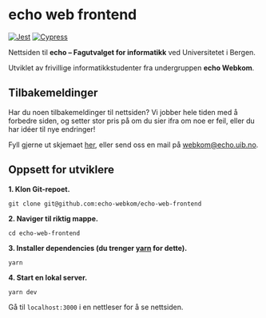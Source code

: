 # echo web frontend

[![Jest](https://github.com/echo-webkom/echo-web-frontend/actions/workflows/jest_test.yaml/badge.svg)](https://github.com/echo-webkom/echo-web-frontend/actions/workflows/jest_test.yaml)
[![Cypress](https://github.com/echo-webkom/echo-web-frontend/actions/workflows/cypress_test.yaml/badge.svg)](https://github.com/echo-webkom/echo-web-frontend/actions/workflows/cypress_test.yaml)

Nettsiden til **echo – Fagutvalget for informatikk** ved Universitetet i Bergen.

Utviklet av frivillige informatikkstudenter fra undergruppen **echo Webkom**.

## Tilbakemeldinger

Har du noen tilbakemeldinger til nettsiden?
Vi jobber hele tiden med å forbedre siden,
og setter stor pris på om du sier ifra om noe er feil,
eller du har idéer til nye endringer!

Fyll gjerne ut skjemaet [her](https://forms.gle/r9LNMFjanUNP7Gph9),
eller send oss en mail på [webkom@echo.uib.no](mailto:webkom@echo.uib.no).

## Oppsett for utviklere

**1. Klon Git-repoet.**

    git clone git@github.com:echo-webkom/echo-web-frontend

**2. Naviger til riktig mappe.**

    cd echo-web-frontend

**3. Installer dependencies (du trenger [yarn](https://classic.yarnpkg.com/en/docs/install) for dette).**

    yarn

**4. Start en lokal server.**

    yarn dev

Gå til `localhost:3000` i en nettleser for å se nettsiden.
